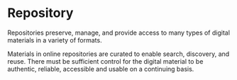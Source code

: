 # Repository
 
Repositories preserve, manage, and provide access to many types of digital materials in a variety of formats.
 
Materials in online repositories are curated to enable search, discovery, and reuse. There must be sufficient control for the digital material to be authentic, reliable, accessible and usable on a continuing basis.